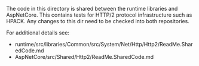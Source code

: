 The code in this directory is shared between the runtime libraries and AspNetCore. This contains tests for HTTP/2 protocol infrastructure such as HPACK. Any changes to this dir need to be checked into both repositories.

For additional details see:
- runtime/src/libraries/Common/src/System/Net/Http/Http2/ReadMe.SharedCode.md
- AspNetCore/src/Shared/Http2/ReadMe.SharedCode.md
